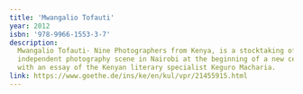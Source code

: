 ```yaml
---
title: 'Mwangalio Tofauti'
year: 2012
isbn: '978-9966-1553-3-7'
description:
  Mwangalio Tofauti- Nine Photographers from Kenya, is a stocktaking of the
  independent photography scene in Nairobi at the beginning of a new century
  with an essay of the Kenyan literary specialist Keguro Macharia.
link: https://www.goethe.de/ins/ke/en/kul/vpr/21455915.html
---
```

